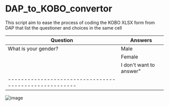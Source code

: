 # DAP_to_KOBO_convertor
This script aim to ease the process of coding the KOBO XLSX form from DAP that list the questioner and choices in the same cell

|     Question         |   Answers                     |           
|----------------------|-------------------------------|
| What is your gender? |  Male                         |         
|                      |  Female                       |      
|                      |  I don't want to answer"      |
|------------------------------------------------------|
![image](https://github.com/user-attachments/assets/66c5ffcc-f1ca-4166-8bff-6763ebf2c221)
